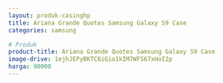 ```yaml
---
layout: produk-casinghp
title: Ariana Grande Quotes Samsung Galaxy S9 Case
categories: samsung

# Produk
product-title: Ariana Grande Quotes Samsung Galaxy S9 Case
image-drive: 1ejhJEPyBKTC6iGio1kIM7WFS67xHoI2p
harga: 90000
---
```

